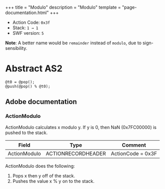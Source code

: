 +++
title = "Modulo"
description = "Modulo"
template = "page-documentation.html"
+++

- Action Code: `0x3f`
- Stack: `1 → 1`
- SWF version: `5`

**Note**: A better name would be `remainder` instead of `modulo`, due to sign-sensibility.

# Abstract AS2

```
@t0 = @pop();
@push(@pop() % @t0);
```

## Adobe documentation

### ActionModulo

ActionModulo calculates x modulo y. If y is 0, then NaN (0x7FC00000) is pushed to the stack.

| Field             | Type               | Comment                        |
|-------------------|--------------------|--------------------------------|
| ActionModulo      | ACTIONRECORDHEADER | ActionCode = 0x3F              |

ActionModulo does the following:
1. Pops x then y off of the stack.
2. Pushes the value x % y on to the stack.

